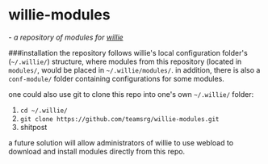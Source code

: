 # willie-modules

*- a repository of modules for [willie](http://willie.dftba.net/)* 

###installation
the repository follows willie's local configuration folder's (`~/.willie/`) structure,
where modules from this repository (located in `modules/`, would be placed in `~/.willie/modules/`.
in addition, there is also a `conf-module/` folder containing configurations for some modules.

one could also use git to clone this repo into one's own `~/.willie/` folder:
1. `cd ~/.willie/`
2. `git clone https://github.com/teamsrg/willie-modules.git`
3. shitpost

a future solution will allow administrators of willie to use webload to download and install modules
directly from this repo.
